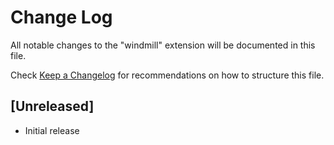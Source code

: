 # Change Log

All notable changes to the "windmill" extension will be documented in this file.

Check [Keep a Changelog](http://keepachangelog.com/) for recommendations on how
to structure this file.

## [Unreleased]

- Initial release
